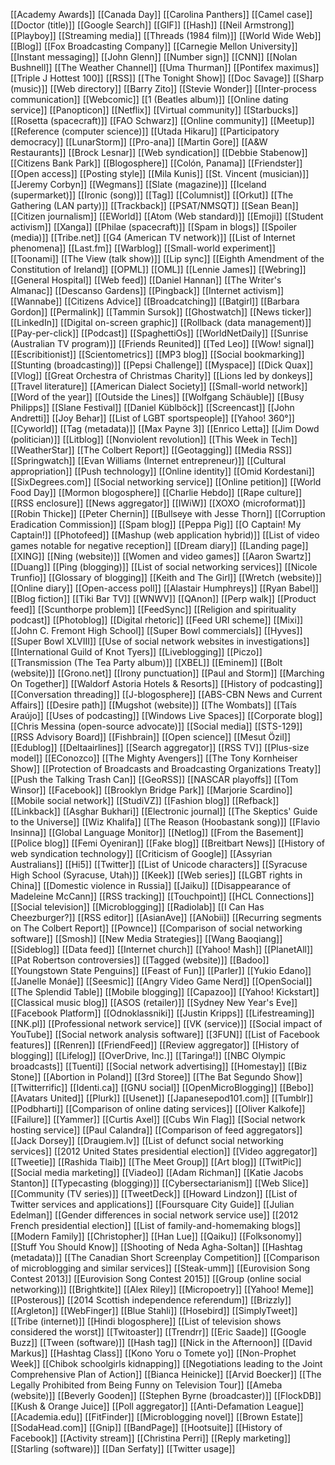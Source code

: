 [[Academy Awards]]
[[Canada Day]]
[[Carolina Panthers]]
[[Camel case]]
[[Doctor (title)]]
[[Google Search]]
[[GIF]]
[[Hash]]
[[Neil Armstrong]]
[[Playboy]]
[[Streaming media]]
[[Threads (1984 film)]]
[[World Wide Web]]
[[Blog]]
[[Fox Broadcasting Company]]
[[Carnegie Mellon University]]
[[Instant messaging]]
[[John Glenn]]
[[Number sign]]
[[CNN]]
[[Nolan Bushnell]]
[[The Weather Channel]]
[[Uma Thurman]]
[[Pontifex maximus]]
[[Triple J Hottest 100]]
[[RSS]]
[[The Tonight Show]]
[[Doc Savage]]
[[Sharp (music)]]
[[Web directory]]
[[Barry Zito]]
[[Stevie Wonder]]
[[Inter-process communication]]
[[Webcomic]]
[[1 (Beatles album)]]
[[Online dating service]]
[[Panopticon]]
[[Netflix]]
[[Virtual community]]
[[Starbucks]]
[[Rosetta (spacecraft)]]
[[FAO Schwarz]]
[[Online community]]
[[Meetup]]
[[Reference (computer science)]]
[[Utada Hikaru]]
[[Participatory democracy]]
[[LunarStorm]]
[[Pro-ana]]
[[Martin Gore]]
[[A&W Restaurants]]
[[Brock Lesnar]]
[[Web syndication]]
[[Debbie Stabenow]]
[[Citizens Bank Park]]
[[Blogosphere]]
[[Colón, Panama]]
[[Friendster]]
[[Open access]]
[[Posting style]]
[[Mila Kunis]]
[[St. Vincent (musician)]]
[[Jeremy Corbyn]]
[[Wegmans]]
[[Slate (magazine)]]
[[Iceland (supermarket)]]
[[Ironic (song)]]
[[Tag]]
[[Columnist]]
[[Orkut]]
[[The Gathering (LAN party)]]
[[Trackback]]
[[PSAT/NMSQT]]
[[Sean Bean]]
[[Citizen journalism]]
[[EWorld]]
[[Atom (Web standard)]]
[[Emoji]]
[[Student activism]]
[[Xanga]]
[[Philae (spacecraft)]]
[[Spam in blogs]]
[[Spoiler (media)]]
[[Tribe.net]]
[[G4 (American TV network)]]
[[List of Internet phenomena]]
[[Last.fm]]
[[Warblog]]
[[Small-world experiment]]
[[Toonami]]
[[The View (talk show)]]
[[Lip sync]]
[[Eighth Amendment of the Constitution of Ireland]]
[[OPML]]
[[OML]]
[[Lennie James]]
[[Webring]]
[[General Hospital]]
[[Web feed]]
[[Daniel Hannan]]
[[The Writer's Almanac]]
[[Descanso Gardens]]
[[Pingback]]
[[Internet activism]]
[[Wannabe]]
[[Citizens Advice]]
[[Broadcatching]]
[[Batgirl]]
[[Barbara Gordon]]
[[Permalink]]
[[Tammin Sursok]]
[[Ghostwatch]]
[[News ticker]]
[[LinkedIn]]
[[Digital on-screen graphic]]
[[Rollback (data management)]]
[[Pay-per-click]]
[[Podcast]]
[[SpaghettiOs]]
[[WorldNetDaily]]
[[Sunrise (Australian TV program)]]
[[Friends Reunited]]
[[Ted Leo]]
[[Wow! signal]]
[[Escribitionist]]
[[Scientometrics]]
[[MP3 blog]]
[[Social bookmarking]]
[[Stunting (broadcasting)]]
[[Pepsi Challenge]]
[[Myspace]]
[[Dick Quax]]
[[Vlog]]
[[Great Orchestra of Christmas Charity]]
[[Lions led by donkeys]]
[[Travel literature]]
[[American Dialect Society]]
[[Small-world network]]
[[Word of the year]]
[[Outside the Lines]]
[[Wolfgang Schäuble]]
[[Busy Philipps]]
[[Slane Festival]]
[[Daniel Küblböck]]
[[Screencast]]
[[John Andretti]]
[[Joy Behar]]
[[List of LGBT sportspeople]]
[[Yahoo! 360°]]
[[Cyworld]]
[[Tag (metadata)]]
[[Max Payne 3]]
[[Enrico Letta]]
[[Jim Dowd (politician)]]
[[Litblog]]
[[Nonviolent revolution]]
[[This Week in Tech]]
[[WeatherStar]]
[[The Colbert Report]]
[[Geotagging]]
[[Media RSS]]
[[Springwatch]]
[[Evan Williams (Internet entrepreneur)]]
[[Cultural appropriation]]
[[Push technology]]
[[Online identity]]
[[Omid Kordestani]]
[[SixDegrees.com]]
[[Social networking service]]
[[Online petition]]
[[World Food Day]]
[[Mormon blogosphere]]
[[Charlie Hebdo]]
[[Rape culture]]
[[RSS enclosure]]
[[News aggregator]]
[[IWiW]]
[[XOXO (microformat)]]
[[Robin Thicke]]
[[Peter Chernin]]
[[Bullseye with Jesse Thorn]]
[[Corruption Eradication Commission]]
[[Spam blog]]
[[Peppa Pig]]
[[O Captain! My Captain!]]
[[Photofeed]]
[[Mashup (web application hybrid)]]
[[List of video games notable for negative reception]]
[[Dream diary]]
[[Landing page]]
[[XING]]
[[Ning (website)]]
[[Women and video games]]
[[Aaron Swartz]]
[[Duang]]
[[Ping (blogging)]]
[[List of social networking services]]
[[Nicole Trunfio]]
[[Glossary of blogging]]
[[Keith and The Girl]]
[[Wretch (website)]]
[[Online diary]]
[[Open-access poll]]
[[Alastair Humphreys]]
[[Ryan Babel]]
[[Blog fiction]]
[[Tiki Bar TV]]
[[WNWV]]
[[QAnon]]
[[Perp walk]]
[[Product feed]]
[[Scunthorpe problem]]
[[FeedSync]]
[[Religion and spirituality podcast]]
[[Photoblog]]
[[Digital rhetoric]]
[[Feed URI scheme]]
[[Mixi]]
[[John C. Fremont High School]]
[[Super Bowl commercials]]
[[Hyves]]
[[Super Bowl XLVIII]]
[[Use of social network websites in investigations]]
[[International Guild of Knot Tyers]]
[[Liveblogging]]
[[Piczo]]
[[Transmission (The Tea Party album)]]
[[XBEL]]
[[Eminem]]
[[Bolt (website)]]
[[Grono.net]]
[[Irony punctuation]]
[[Paul and Storm]]
[[Marching On Together]]
[[Waldorf Astoria Hotels & Resorts]]
[[History of podcasting]]
[[Conversation threading]]
[[J-blogosphere]]
[[ABS-CBN News and Current Affairs]]
[[Desire path]]
[[Mugshot (website)]]
[[The Wombats]]
[[Taís Araújo]]
[[Uses of podcasting]]
[[Windows Live Spaces]]
[[Corporate blog]]
[[Chris Messina (open-source advocate)]]
[[Social media]]
[[STS-129]]
[[RSS Advisory Board]]
[[Fishbrain]]
[[Open science]]
[[Mesut Özil]]
[[Edublog]]
[[Deltaairlines]]
[[Search aggregator]]
[[RSS TV]]
[[Plus-size model]]
[[EConozco]]
[[The Mighty Avengers]]
[[The Tony Kornheiser Show]]
[[Protection of Broadcasts and Broadcasting Organizations Treaty]]
[[Push the Talking Trash Can]]
[[GeoRSS]]
[[NASCAR playoffs]]
[[Tom Winsor]]
[[Facebook]]
[[Brooklyn Bridge Park]]
[[Marjorie Scardino]]
[[Mobile social network]]
[[StudiVZ]]
[[Fashion blog]]
[[Refback]]
[[Linkback]]
[[Asghar Bukhari]]
[[Electronic journal]]
[[The Skeptics' Guide to the Universe]]
[[Wiz Khalifa]]
[[The Reason (Hoobastank song)]]
[[Flavio Insinna]]
[[Global Language Monitor]]
[[Netlog]]
[[From the Basement]]
[[Police blog]]
[[Femi Oyeniran]]
[[Fake blog]]
[[Breitbart News]]
[[History of web syndication technology]]
[[Criticism of Google]]
[[Assyrian Australians]]
[[Hi5]]
[[Twitter]]
[[List of Unicode characters]]
[[Syracuse High School (Syracuse, Utah)]]
[[Keek]]
[[Web series]]
[[LGBT rights in China]]
[[Domestic violence in Russia]]
[[Jaiku]]
[[Disappearance of Madeleine McCann]]
[[RSS tracking]]
[[Touchpoint]]
[[HCL Connections]]
[[Social television]]
[[Microblogging]]
[[Radiolab]]
[[I Can Has Cheezburger?]]
[[RSS editor]]
[[AsianAve]]
[[ANobii]]
[[Recurring segments on The Colbert Report]]
[[Pownce]]
[[Comparison of social networking software]]
[[Smosh]]
[[New Media Strategies]]
[[Wang Baoqiang]]
[[Sideblog]]
[[Data feed]]
[[Internet church]]
[[Yahoo! Mash]]
[[PlanetAll]]
[[Pat Robertson controversies]]
[[Tagged (website)]]
[[Badoo]]
[[Youngstown State Penguins]]
[[Feast of Fun]]
[[Parler]]
[[Yukio Edano]]
[[Janelle Monáe]]
[[Seesmic]]
[[Angry Video Game Nerd]]
[[OpenSocial]]
[[The Splendid Table]]
[[Mobile blogging]]
[[Capazoo]]
[[Yahoo! Kickstart]]
[[Classical music blog]]
[[ASOS (retailer)]]
[[Sydney New Year's Eve]]
[[Facebook Platform]]
[[Odnoklassniki]]
[[Justin Kripps]]
[[Lifestreaming]]
[[NK.pl]]
[[Professional network service]]
[[VK (service)]]
[[Social impact of YouTube]]
[[Social network analysis software]]
[[3FUN]]
[[List of Facebook features]]
[[Renren]]
[[FriendFeed]]
[[Review aggregator]]
[[History of blogging]]
[[Lifelog]]
[[OverDrive, Inc.]]
[[Taringa!]]
[[NBC Olympic broadcasts]]
[[Tuenti]]
[[Social network advertising]]
[[Homestay]]
[[Biz Stone]]
[[Abortion in Poland]]
[[3rd Storee]]
[[The Bat Segundo Show]]
[[Twitterrific]]
[[Identi.ca]]
[[GNU social]]
[[OpenMicroBlogging]]
[[Bebo]]
[[Avatars United]]
[[Plurk]]
[[Usenet]]
[[Japanesepod101.com]]
[[Tumblr]]
[[Podbharti]]
[[Comparison of online dating services]]
[[Oliver Kalkofe]]
[[Failure]]
[[Yammer]]
[[Curtis Axel]]
[[Cubs Win Flag]]
[[Social network hosting service]]
[[Paul Calandra]]
[[Comparison of feed aggregators]]
[[Jack Dorsey]]
[[Draugiem.lv]]
[[List of defunct social networking services]]
[[2012 United States presidential election]]
[[Video aggregator]]
[[Tweetie]]
[[Rashida Tlaib]]
[[The Meet Group]]
[[Art blog]]
[[TwitPic]]
[[Social media marketing]]
[[Viadeo]]
[[Adam Richman]]
[[Katie Jacobs Stanton]]
[[Typecasting (blogging)]]
[[Cybersectarianism]]
[[Web Slice]]
[[Community (TV series)]]
[[TweetDeck]]
[[Howard Lindzon]]
[[List of Twitter services and applications]]
[[Foursquare City Guide]]
[[Julian Edelman]]
[[Gender differences in social network service use]]
[[2012 French presidential election]]
[[List of family-and-homemaking blogs]]
[[Modern Family]]
[[Christopher]]
[[Han Lue]]
[[Qaiku]]
[[Folksonomy]]
[[Stuff You Should Know]]
[[Shooting of Neda Agha-Soltan]]
[[Hashtag (metadata)]]
[[The Canadian Short Screenplay Competition]]
[[Comparison of microblogging and similar services]]
[[Steak-umm]]
[[Eurovision Song Contest 2013]]
[[Eurovision Song Contest 2015]]
[[Group (online social networking)]]
[[Brightkite]]
[[Alex Riley]]
[[Micropoetry]]
[[Yahoo! Meme]]
[[Posterous]]
[[2014 Scottish independence referendum]]
[[Brizzly]]
[[Argleton]]
[[WebFinger]]
[[Blue Stahli]]
[[Hosebird]]
[[SimplyTweet]]
[[Tribe (internet)]]
[[Hindi blogosphere]]
[[List of television shows considered the worst]]
[[Twitoaster]]
[[Trendrr]]
[[Eric Saade]]
[[Google Buzz]]
[[Tween (software)]]
[[Hash tag]]
[[Nick in the Afternoon]]
[[David Markus]]
[[Hashtag Class]]
[[Kono Yoru o Tomete yo]]
[[Non-Prophet Week]]
[[Chibok schoolgirls kidnapping]]
[[Negotiations leading to the Joint Comprehensive Plan of Action]]
[[Bianca Heinicke]]
[[Arvid Boecker]]
[[The Legally Prohibited from Being Funny on Television Tour]]
[[Ameba (website)]]
[[Beverly Gooden]]
[[Stephen Byrne (broadcaster)]]
[[FlockDB]]
[[Kush & Orange Juice]]
[[Poll aggregator]]
[[Anti-Defamation League]]
[[Academia.edu]]
[[FitFinder]]
[[Microblogging novel]]
[[Brown Estate]]
[[SodaHead.com]]
[[Gnip]]
[[BandPage]]
[[Hootsuite]]
[[History of Facebook]]
[[Activity stream]]
[[Christina Perri]]
[[Reply marketing]]
[[Starling (software)]]
[[Dan Serfaty]]
[[Twitter usage]]
